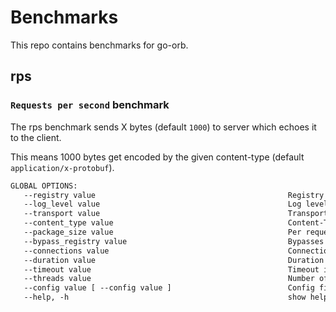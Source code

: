 # Benchmarks

This repo contains benchmarks for go-orb.

## rps

### `Requests per second` benchmark

The rps benchmark sends X bytes (default `1000`) to server which echoes it to the client.

This means 1000 bytes get encoded by the given content-type (default `application/x-protobuf`).

```txt
GLOBAL OPTIONS:
   --registry value                                           Registry for discovery. etcd, mdns (default: "mdns") [$REGISTRY]
   --log_level value                                          Log level (FATAL, ERROR, NOTICE, WARN, INFO, DEBUG, TRACE) (default: "INFO") [$LOG_LEVEL]
   --transport value                                          Transport to use (grpc, hertzhttp, http, uvm.) [$TRANSPORT]
   --content_type value                                       Content-Type (application/x-protobuf, application/json) (default: "application/x-protobuf") [$CONTENT_TYPE]
   --package_size value                                       Per request package size (default: 1000) [$PACKAGE_SIZE]
   --bypass_registry value                                    Bypasses the registry by caching it, set to 0 to disable (default: 1) [$BYPASS_REGISTRY]
   --connections value                                        Connections to keep open (default: 256) [$CONNECTIONS]
   --duration value                                           Duration in seconds (default: 15) [$DURATION]
   --timeout value                                            Timeout in seconds (default: 8) [$TIMEOUT]
   --threads value                                            Number of threads to use (default: 24) [$THREADS]
   --config value [ --config value ]                          Config file
   --help, -h                                                 show help
```
